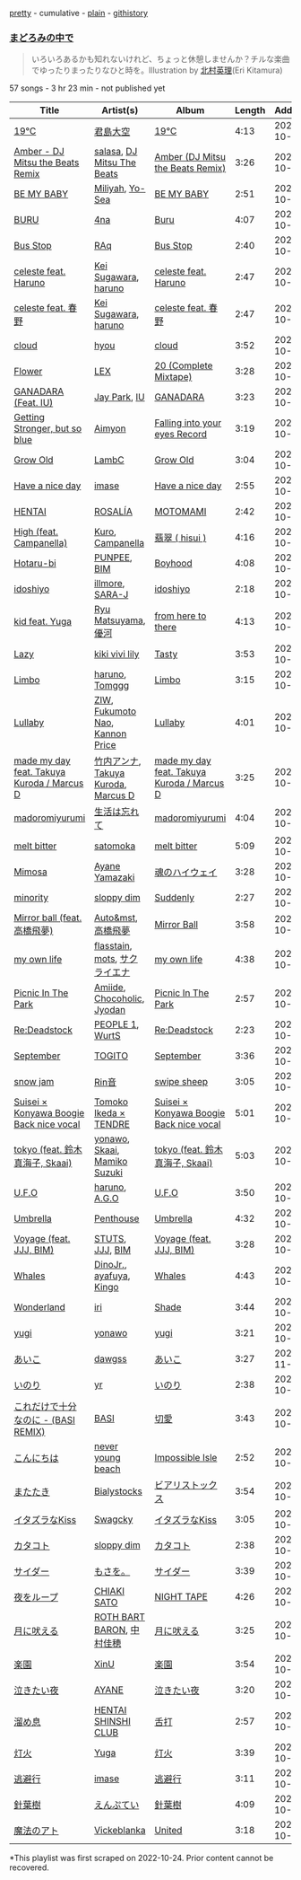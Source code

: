 [pretty](/playlists/pretty/37i9dQZF1DX9rVeQ0kNLOd.md) - cumulative - [plain](/playlists/plain/37i9dQZF1DX9rVeQ0kNLOd) - [githistory](https://github.githistory.xyz/mackorone/spotify-playlist-archive/blob/main/playlists/plain/37i9dQZF1DX9rVeQ0kNLOd)

### [まどろみの中で](https://open.spotify.com/playlist/37i9dQZF1DX9rVeQ0kNLOd)

> いろいろあるかも知れないけれど、ちょっと休憩しませんか？チルな楽曲でゆったりまったりなひと時を。Illustration by <a href="https://twitter.com/hoshieri7">北村英理</a>\(Eri Kitamura\)

57 songs - 3 hr 23 min - not published yet

| Title | Artist(s) | Album | Length | Added | Removed |
|---|---|---|---|---|---|
| [19℃](https://open.spotify.com/track/5dlsXs7v9N6BmUFyF0h3kY) | [君島大空](https://open.spotify.com/artist/5rjahCZtY8h4y2EHCnpgtQ) | [19℃](https://open.spotify.com/album/5e6Dnt4gBECf2Sk2fb7QfS) | 4:13 | 2022-10-20 |  |
| [Amber \- DJ Mitsu the Beats Remix](https://open.spotify.com/track/5qTzeMG3WMLV0Q77gROV1B) | [salasa](https://open.spotify.com/artist/5WcurhZ9M2BpSQWhUC4oPc), [DJ Mitsu The Beats](https://open.spotify.com/artist/4F8O7axjzw3z0xVPRG8JFS) | [Amber \(DJ Mitsu the Beats Remix\)](https://open.spotify.com/album/4cSDPs6LlsuAViLRHaovGR) | 3:26 | 2022-10-20 |  |
| [BE MY BABY](https://open.spotify.com/track/0YlpoSZnQJT2Yz52JT8YwA) | [Miliyah](https://open.spotify.com/artist/29D4iRqjepAsZt6o5hccND), [Yo\-Sea](https://open.spotify.com/artist/0ayU6CR43tInomJqB9JfRw) | [BE MY BABY](https://open.spotify.com/album/6nQNbDEhVWM81pdcb5CSjb) | 2:51 | 2022-10-20 |  |
| [BURU](https://open.spotify.com/track/1pJPzYGmUJF92NRelGfyIn) | [4na](https://open.spotify.com/artist/4oFbU35Y1ezMvUlB6B5MTF) | [Buru](https://open.spotify.com/album/0hXRW6dvSRdOt2OHcQOjh6) | 4:07 | 2022-10-20 |  |
| [Bus Stop](https://open.spotify.com/track/6FEXVKbPtuW2D7Q1EbAFyo) | [RAq](https://open.spotify.com/artist/0I6KWC4h8huHA3Mgj2NaqZ) | [Bus Stop](https://open.spotify.com/album/0ChQDwCuMzeh0jXTs2vPyG) | 2:40 | 2022-10-20 |  |
| [celeste feat\. Haruno](https://open.spotify.com/track/1sqmG9MPr7oBAPPVSku4LQ) | [Kei Sugawara](https://open.spotify.com/artist/7xlTOxmnztZVNgoPlMV6YS), [haruno](https://open.spotify.com/artist/0e38gC4yKt5f26icSfhP5u) | [celeste feat\. Haruno](https://open.spotify.com/album/0vZK7EGOEaKHWScSOnKJ5O) | 2:47 | 2022-10-25 |  |
| [celeste feat\. 春野](https://open.spotify.com/track/1xD7JuI2jpGFFZYMtcmuC9) | [Kei Sugawara](https://open.spotify.com/artist/7xlTOxmnztZVNgoPlMV6YS), [haruno](https://open.spotify.com/artist/0e38gC4yKt5f26icSfhP5u) | [celeste feat\. 春野](https://open.spotify.com/album/4bGZJtVoi4Rk5gQYHmDgct) | 2:47 | 2022-10-25 | 2022-10-27 |
| [cloud](https://open.spotify.com/track/6v08DvIdLDGOwKj1h71S4x) | [hyou](https://open.spotify.com/artist/5MKWIRBAlanbDXXUTGaCRT) | [cloud](https://open.spotify.com/album/3MPWlGx8FPXB14cugsvrFA) | 3:52 | 2022-10-20 |  |
| [Flower](https://open.spotify.com/track/0VK4xyJXNWuWaeFQZaRZtJ) | [LEX](https://open.spotify.com/artist/2KpK4apOMD6evPHoPggSVF) | [20 \(Complete Mixtape\)](https://open.spotify.com/album/1ByMReXpO8LZwcqNzF4eMD) | 3:28 | 2022-10-20 |  |
| [GANADARA \(Feat\. IU\)](https://open.spotify.com/track/5quFr5s5PXYfUX5jV2EBZ1) | [Jay Park](https://open.spotify.com/artist/4XDi67ZENZcbfKnvMnTYsI), [IU](https://open.spotify.com/artist/3HqSLMAZ3g3d5poNaI7GOU) | [GANADARA](https://open.spotify.com/album/4cwyl5ynvYVojZRbZ3dSFH) | 3:23 | 2022-10-20 |  |
| [Getting Stronger, but so blue](https://open.spotify.com/track/0eojcffysQBv5qUnwBxJwH) | [Aimyon](https://open.spotify.com/artist/5kVZa4lFUmAQlBogl1fkd6) | [Falling into your eyes Record](https://open.spotify.com/album/5KLZZ5X7b8eM8OXXUBYfgz) | 3:19 | 2022-10-20 |  |
| [Grow Old](https://open.spotify.com/track/5gqGkNBmDIEhEPAlCIkZVf) | [LambC](https://open.spotify.com/artist/0BpbTGO68X4wV2aLBzjnhL) | [Grow Old](https://open.spotify.com/album/7Lj9tkBDBjhXURrWanx2Xb) | 3:04 | 2022-10-20 |  |
| [Have a nice day](https://open.spotify.com/track/3FmTrTjnEZ9ZX7b0LUPZYW) | [imase](https://open.spotify.com/artist/4TaSvnT5o4REFwhqfrmK27) | [Have a nice day](https://open.spotify.com/album/2nCMRcMAZgmMJc9SV4gN1l) | 2:55 | 2022-10-20 |  |
| [HENTAI](https://open.spotify.com/track/4kroNlz8BTfswE4M0i3YCh) | [ROSALÍA](https://open.spotify.com/artist/7ltDVBr6mKbRvohxheJ9h1) | [MOTOMAMI](https://open.spotify.com/album/6jbtHi5R0jMXoliU2OS0lo) | 2:42 | 2022-10-20 |  |
| [High \(feat\. Campanella\)](https://open.spotify.com/track/3TMHpzaiMmou90bOIWnetM) | [Kuro](https://open.spotify.com/artist/1pvdS8wUgkkSZNPwkb6qg0), [Campanella](https://open.spotify.com/artist/1HCVppGB3oVA6Kt7pRVifZ) | [翡翠 \( hisui \)](https://open.spotify.com/album/2jwl1zSw7jRfVNbgXa1tU8) | 4:16 | 2022-10-20 |  |
| [Hotaru\-bi](https://open.spotify.com/track/5F7CeNz6ar9nFx1zbNWKoE) | [PUNPEE](https://open.spotify.com/artist/0mP8A1qIoufScrsxq18Cw6), [BIM](https://open.spotify.com/artist/704gz1q9ieRxZfTkhPlZGG) | [Boyhood](https://open.spotify.com/album/6yhxG10zFkBXMIRfvveRE6) | 4:08 | 2022-10-20 |  |
| [idoshiyo](https://open.spotify.com/track/4HXOB4iLo2O86YNzp7ksH1) | [illmore](https://open.spotify.com/artist/6xLWs7PzOiPY2351KcoeGZ), [SARA\-J](https://open.spotify.com/artist/5o11pS7iIyQ2H4Uw587jyL) | [idoshiyo](https://open.spotify.com/album/4SW8buxuzDa9pc1Pv3fGfk) | 2:18 | 2022-10-20 |  |
| [kid feat\. Yuga](https://open.spotify.com/track/7GMbDO1vB3nbUrPXnYeqkA) | [Ryu Matsuyama](https://open.spotify.com/artist/59krd1xNH8IJFknx9wFiVf), [優河](https://open.spotify.com/artist/4Oy3S7MObkSt60p6D1qrua) | [from here to there](https://open.spotify.com/album/17kSaiO4qU3vigvTKPUJWU) | 4:13 | 2022-10-20 |  |
| [Lazy](https://open.spotify.com/track/6pfnbN59U4lnlkMGphwaiU) | [kiki vivi lily](https://open.spotify.com/artist/5D21ZneiMBeuS22kVg2sxE) | [Tasty](https://open.spotify.com/album/5Lo3gHY145xNnpdLRumiGo) | 3:53 | 2022-10-20 |  |
| [Limbo](https://open.spotify.com/track/2yeVKV31JmQFH97Kok32xh) | [haruno](https://open.spotify.com/artist/0e38gC4yKt5f26icSfhP5u), [Tomggg](https://open.spotify.com/artist/4IB2TdHMteDOTMAA1UbbcE) | [Limbo](https://open.spotify.com/album/65h4tA2Hfuse7IxxeXtBi1) | 3:15 | 2022-10-20 | 2022-11-06 |
| [Lullaby](https://open.spotify.com/track/0kMurvK2rcbHQseXMjBJTT) | [ZIW](https://open.spotify.com/artist/7ijz6PFdK9juJmaKs75KHa), [Fukumoto Nao](https://open.spotify.com/artist/1QLZ0b7wV4GzLfIrDscnET), [Kannon Price](https://open.spotify.com/artist/40DqpvTke3kuyArabmopRw) | [Lullaby](https://open.spotify.com/album/4O4LEkNJwNQhXOojYRNJcM) | 4:01 | 2022-10-20 |  |
| [made my day feat\. Takuya Kuroda / Marcus D](https://open.spotify.com/track/6ogEQHLfCtEozEqTDI0PmD) | [竹内アンナ](https://open.spotify.com/artist/7JbJSRUH6Wu2RtDfn8rbzw), [Takuya Kuroda](https://open.spotify.com/artist/4DbVGBurfbrdLW2ZwfwdmP), [Marcus D](https://open.spotify.com/artist/5LrXI2SwrD9P30B6CqOjNV) | [made my day feat\. Takuya Kuroda / Marcus D](https://open.spotify.com/album/6MxRGKcSWjnBdn1ywHfu7Y) | 3:25 | 2022-10-25 |  |
| [madoromiyurumi](https://open.spotify.com/track/3eyti6C0dpOaFKv01GMUn9) | [生活は忘れて](https://open.spotify.com/artist/59qyNIy8mzA79EEZWMUHve) | [madoromiyurumi](https://open.spotify.com/album/5QPr7Gbmbfjw3AxXPyHoJb) | 4:04 | 2022-10-20 | 2022-10-26 |
| [melt bitter](https://open.spotify.com/track/6uSe3ACORUIVrAyiP84RZi) | [satomoka](https://open.spotify.com/artist/0yFTQM79Y12E6J6aOPRoZg) | [melt bitter](https://open.spotify.com/album/6HtIYzXgZyoTc5QczqYZiI) | 5:09 | 2022-10-20 |  |
| [Mimosa](https://open.spotify.com/track/5wb7qKTkJOAjcYrDIDc38r) | [Ayane Yamazaki](https://open.spotify.com/artist/3aAqZwjiV8gDsQLOazoXPF) | [魂のハイウェイ](https://open.spotify.com/album/7ldEOhZlm91lsrvm4pcd9N) | 3:28 | 2022-10-20 |  |
| [minority](https://open.spotify.com/track/0ktBZDpglg6Vjm41XduGfE) | [sloppy dim](https://open.spotify.com/artist/6uMBnBtHeJmhc2tx1vDCae) | [Suddenly](https://open.spotify.com/album/3mjCGUIHoTneLrYkTpcAwM) | 2:27 | 2022-10-20 |  |
| [Mirror ball \(feat\. 高橋飛夢\)](https://open.spotify.com/track/2r6RvMnR8Ff2TNc1LdYNam) | [Auto&mst](https://open.spotify.com/artist/0hvzMAPeK2gZ1HewTUXNwz), [高橋飛夢](https://open.spotify.com/artist/4E9YQZDF24uDabjzGeQ3tQ) | [Mirror Ball](https://open.spotify.com/album/1tTxgvbKcA5pHyvh21ROOS) | 3:58 | 2022-10-20 |  |
| [my own life](https://open.spotify.com/track/0T5YzUfgtUKXeDHE7dz4LB) | [flasstain](https://open.spotify.com/artist/2qFyNfuQKunvAjpdGAF8ds), [mots](https://open.spotify.com/artist/1R6xSi1kBIpztNy5NIxW96), [サクライエナ](https://open.spotify.com/artist/3pxcoTctphgpoj26kL5Gds) | [my own life](https://open.spotify.com/album/7lb93fcshTHAMArHyJlSZH) | 4:38 | 2022-10-20 |  |
| [Picnic In The Park](https://open.spotify.com/track/1H9RljOIfrpDXj8tBYi746) | [Amiide](https://open.spotify.com/artist/7BKuLuQjskBFEVCk3JlDGR), [Chocoholic](https://open.spotify.com/artist/4UohSp9DAmnCA9mgWqj8d1), [Jyodan](https://open.spotify.com/artist/7n0YtK7gMQVm6XPELdDFG6) | [Picnic In The Park](https://open.spotify.com/album/7vGvMZJ2EcjqALGYxRmAuB) | 2:57 | 2022-10-20 |  |
| [Re:Deadstock](https://open.spotify.com/track/1yeVYPhxJBdeSoUFVf0gkb) | [PEOPLE 1](https://open.spotify.com/artist/2llRPLPOCvnAiUozItvPsU), [WurtS](https://open.spotify.com/artist/6oued35Hkg7GIEXqVfBrQK) | [Re:Deadstock](https://open.spotify.com/album/2cDL3EX58mSFRisxcNRnwP) | 2:23 | 2022-10-20 |  |
| [September](https://open.spotify.com/track/7MfwIBaD6I4CsahHSqygDp) | [TOGITO](https://open.spotify.com/artist/102etpERD7ol169sTsFdQK) | [September](https://open.spotify.com/album/2t5XtZE8VkUKuTjowVd0di) | 3:36 | 2022-10-20 |  |
| [snow jam](https://open.spotify.com/track/6uUtmCz8XXep7n1QmC1jJG) | [Rin音](https://open.spotify.com/artist/2sd5k8N8cAOm6Q8OCcePw4) | [swipe sheep](https://open.spotify.com/album/3jtrdWKt4Uo5iUU6VCc0do) | 3:05 | 2022-10-20 |  |
| [Suisei × Konyawa Boogie Back nice vocal](https://open.spotify.com/track/754uqLwH2sy5PlVSjluNRB) | [Tomoko Ikeda × TENDRE](https://open.spotify.com/artist/2OFTI9ZTwbhY8cT0k7HU2P) | [Suisei × Konyawa Boogie Back nice vocal](https://open.spotify.com/album/0feblWhwtVCFblpekmrmjJ) | 5:01 | 2022-10-20 | 2022-10-25 |
| [tokyo \(feat\. 鈴木真海子, Skaai\)](https://open.spotify.com/track/3tL2fCJDegsWrsCZEZTf82) | [yonawo](https://open.spotify.com/artist/61VsO6rn8khCQDSRp8tTeZ), [Skaai](https://open.spotify.com/artist/4L05lOQs0iZSVhrnnqS66E), [Mamiko Suzuki](https://open.spotify.com/artist/21bkNzNX7do9qb8SM9wFQF) | [tokyo \(feat\. 鈴木真海子, Skaai\)](https://open.spotify.com/album/0HAFkJH7wyUpNEZJMB6pP6) | 5:03 | 2022-10-20 |  |
| [U.F.O](https://open.spotify.com/track/01LxBtO7yAI4hpP6lxFW1j) | [haruno](https://open.spotify.com/artist/0e38gC4yKt5f26icSfhP5u), [A.G.O](https://open.spotify.com/artist/5SeNiJVjU56de5iLf0XbwK) | [U.F.O](https://open.spotify.com/album/73rI30alnLXFitAnxHeNG0) | 3:50 | 2022-10-20 |  |
| [Umbrella](https://open.spotify.com/track/7okiGeaZtMAjH5YnYY5CIf) | [Penthouse](https://open.spotify.com/artist/50QaWH5OLY3Pkt1XNCGk6L) | [Umbrella](https://open.spotify.com/album/6G8DaKmaUuwZmOVOYUHP5C) | 4:32 | 2022-10-20 |  |
| [Voyage \(feat\. JJJ, BIM\)](https://open.spotify.com/track/3aTJkLLdzHMq0hbEHYABvG) | [STUTS](https://open.spotify.com/artist/0qC4CNzOUtgdmdVzRqCa1d), [JJJ](https://open.spotify.com/artist/4BuaC48pvatn5gWSqV45cR), [BIM](https://open.spotify.com/artist/704gz1q9ieRxZfTkhPlZGG) | [Voyage \(feat\. JJJ, BIM\)](https://open.spotify.com/album/3QNugQ0SvwweeBsb7ih4gb) | 3:28 | 2022-10-20 |  |
| [Whales](https://open.spotify.com/track/4kPrGI5LIy7YV4juPMu43r) | [DinoJr.](https://open.spotify.com/artist/2Tjsjqtiz24545VekPM72J), [ayafuya](https://open.spotify.com/artist/42kH3WCXyXz38FvwjvloKN), [Kingo](https://open.spotify.com/artist/0EQsho43hajeaj7OxSVVZP) | [Whales](https://open.spotify.com/album/09J50aZoqtJJ6JhAcgLpqY) | 4:43 | 2022-10-20 |  |
| [Wonderland](https://open.spotify.com/track/3DMz5XiVasCKSHXgYrSc9i) | [iri](https://open.spotify.com/artist/1mN9lPKzTRTOop4u7S1Uy9) | [Shade](https://open.spotify.com/album/54Xk8agoEmBJtxl0qMwixB) | 3:44 | 2022-10-20 |  |
| [yugi](https://open.spotify.com/track/2SgXOT2HryYnbtWL7JfIFy) | [yonawo](https://open.spotify.com/artist/61VsO6rn8khCQDSRp8tTeZ) | [yugi](https://open.spotify.com/album/7eexbOyxF5ZxRboSPVuNVc) | 3:21 | 2022-10-20 | 2022-10-26 |
| [あいこ](https://open.spotify.com/track/429C5mffD678cT8sUm2BZm) | [dawgss](https://open.spotify.com/artist/4lERMAZbN3ikLhkJga3NHR) | [あいこ](https://open.spotify.com/album/6Cg2eW5eFytybKykpaZtjH) | 3:27 | 2022-11-08 |  |
| [いのり](https://open.spotify.com/track/5Ghfkd9z1Mq4CHY5wJCP77) | [yr](https://open.spotify.com/artist/3iyYNppMxdrMaND8VaXdxO) | [いのり](https://open.spotify.com/album/1o5xWVczspUHRS1F8bE6dm) | 2:38 | 2022-10-20 | 2022-11-09 |
| [これだけで十分なのに \- \(BASI REMIX\)](https://open.spotify.com/track/6zQH04kpeG68psOniDOuyd) | [BASI](https://open.spotify.com/artist/35WaRsrLTXoHhL5b9uI3Mq) | [切愛](https://open.spotify.com/album/7pvhBUlAVqaq40IiMJ5Szf) | 3:43 | 2022-10-20 |  |
| [こんにちは](https://open.spotify.com/track/46ffXVe06tGBKlfwWRig2z) | [never young beach](https://open.spotify.com/artist/2YtvgEYiTH6jh7n2UmUdXX) | [Impossible Isle](https://open.spotify.com/album/02USyfjHAF5ISwxoM1uCgZ) | 2:52 | 2022-10-20 |  |
| [またたき](https://open.spotify.com/track/6K5HCzRSvOCViWBVCc3wYH) | [Bialystocks](https://open.spotify.com/artist/3y24PAHjsJ3rWvMWERM7Oe) | [ビアリストックス](https://open.spotify.com/album/3bj0rxNiqW8FPj2exowDFQ) | 3:54 | 2022-10-20 |  |
| [イタズラなKiss](https://open.spotify.com/track/2Ngw4fbjRDUemjt3y5ofPH) | [Swagcky](https://open.spotify.com/artist/7b7V60vgvYGdfrPmCYHfrj) | [イタズラなKiss](https://open.spotify.com/album/5zHx02UPVQDtT6BEj1JZCr) | 3:05 | 2022-10-25 |  |
| [カタコト](https://open.spotify.com/track/1uYDXSXxBBZSNUs2dfbTxT) | [sloppy dim](https://open.spotify.com/artist/6uMBnBtHeJmhc2tx1vDCae) | [カタコト](https://open.spotify.com/album/0YhpfFtWqIZxnHLgnURBA7) | 2:38 | 2022-10-20 |  |
| [サイダー](https://open.spotify.com/track/3XyMgMwiakVHJGrXquBRU7) | [もさを。](https://open.spotify.com/artist/71KI7v1YqVU8cIFzBl47dh) | [サイダー](https://open.spotify.com/album/5lWC0kWqYgIUem8aSfKfpu) | 3:39 | 2022-10-20 |  |
| [夜をループ](https://open.spotify.com/track/5aF7JEshjhV8gsg8INAOYX) | [CHIAKI SATO](https://open.spotify.com/artist/7fD1pCIsnPsUt6mHizHGnt) | [NIGHT TAPE](https://open.spotify.com/album/3FIYJQnPsIVBQiorttCmAB) | 4:26 | 2022-10-20 |  |
| [月に吠える](https://open.spotify.com/track/38ei5SpiWb0EU4hOVkMyCJ) | [ROTH BART BARON](https://open.spotify.com/artist/3WwL2Gya2VH0zHzOdakOX2), [中村佳穂](https://open.spotify.com/artist/0illCOhPkFBykngmCWos6u) | [月に吠える](https://open.spotify.com/album/5koJBFB1gkG0R5fpQ3n1m3) | 3:25 | 2022-10-25 |  |
| [楽園](https://open.spotify.com/track/2MCYwlrzVgOF3mmhk9tZW8) | [XinU](https://open.spotify.com/artist/6oSrOOypJcKXWe5OnGO2yw) | [楽園](https://open.spotify.com/album/31GF5nxOwXvXdeoHcGiUyP) | 3:54 | 2022-10-20 | 2022-10-26 |
| [泣きたい夜](https://open.spotify.com/track/6LjHLHz1boefkLI41mfc5R) | [AYANE](https://open.spotify.com/artist/3fYxdxiuKlZYMW9Pma6UBM) | [泣きたい夜](https://open.spotify.com/album/7qBDJmSURz5gb8EhJ3bBD0) | 3:20 | 2022-10-20 |  |
| [溜め息](https://open.spotify.com/track/4PKIhZHuWGlELcxyvV8Oxb) | [HENTAI SHINSHI CLUB](https://open.spotify.com/artist/4vN78fN1iEh83Pgaesw2jU) | [舌打](https://open.spotify.com/album/5SxgjWfTuZEd3eqscDMU1v) | 2:57 | 2022-10-20 |  |
| [灯火](https://open.spotify.com/track/03kdTvI72t9uFwrcgKHgON) | [Yuga](https://open.spotify.com/artist/2QPqMxppznwSxghh3R8WrT) | [灯火](https://open.spotify.com/album/23A0oqlZ1VCZd7PrVwTcDM) | 3:39 | 2022-10-20 |  |
| [逃避行](https://open.spotify.com/track/0iotyDF6RF5klVLztERO5Z) | [imase](https://open.spotify.com/artist/4TaSvnT5o4REFwhqfrmK27) | [逃避行](https://open.spotify.com/album/2YOs6ODpXdiokR9TACIm6R) | 3:11 | 2022-10-20 |  |
| [針葉樹](https://open.spotify.com/track/3tFPO0zoU0TgsfhZUdgfuZ) | [えんぷてい](https://open.spotify.com/artist/7zzRFLfG1OzxyobuR74moh) | [針葉樹](https://open.spotify.com/album/7bpwfJnwg8tdSlhKlV8vC2) | 4:09 | 2022-10-20 |  |
| [魔法のアト](https://open.spotify.com/track/3VzlJc4jfKc1GWyP5LNU6n) | [Vickeblanka](https://open.spotify.com/artist/0PYPjvZaOa7bsCq26JOX8d) | [United](https://open.spotify.com/album/0ykHMHtcrB2MJcoaibsye2) | 3:18 | 2022-10-20 |  |

\*This playlist was first scraped on 2022-10-24. Prior content cannot be recovered.
